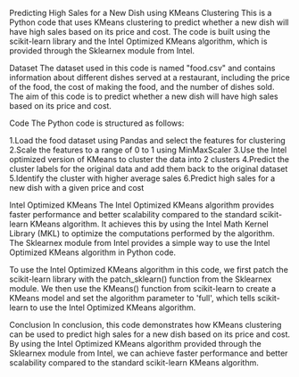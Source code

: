 Predicting High Sales for a New Dish using KMeans Clustering
This is a Python code that uses KMeans clustering to predict whether a new dish will have high sales based on its price and cost. The code is built using the scikit-learn library and the Intel Optimized KMeans algorithm, which is provided through the Sklearnex module from Intel.

Dataset
The dataset used in this code is named "food.csv" and contains information about different dishes served at a restaurant, including the price of the food, the cost of making the food, and the number of dishes sold. The aim of this code is to predict whether a new dish will have high sales based on its price and cost.

Code
The Python code is structured as follows:

1.Load the food dataset using Pandas and select the features for clustering
2.Scale the features to a range of 0 to 1 using MinMaxScaler
3.Use the Intel optimized version of KMeans to cluster the data into 2 clusters
4.Predict the cluster labels for the original data and add them back to the original dataset
5.Identify the cluster with higher average sales
6.Predict high sales for a new dish with a given price and cost

Intel Optimized KMeans
The Intel Optimized KMeans algorithm provides faster performance and better scalability compared to the standard scikit-learn KMeans algorithm. It achieves this by using the Intel Math Kernel Library (MKL) to optimize the computations performed by the algorithm. The Sklearnex module from Intel provides a simple way to use the Intel Optimized KMeans algorithm in Python code.

To use the Intel Optimized KMeans algorithm in this code, we first patch the scikit-learn library with the patch_sklearn() function from the Sklearnex module. We then use the KMeans() function from scikit-learn to create a KMeans model and set the algorithm parameter to 'full', which tells scikit-learn to use the Intel Optimized KMeans algorithm.

Conclusion
In conclusion, this code demonstrates how KMeans clustering can be used to predict high sales for a new dish based on its price and cost. By using the Intel Optimized KMeans algorithm provided through the Sklearnex module from Intel, we can achieve faster performance and better scalability compared to the standard scikit-learn KMeans algorithm.

